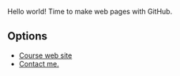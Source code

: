 Hello world! Time to make web pages with GitHub.

## Options

* [Course web site](http://dtext.org/f19/515/)
* [Contact me.](contact.html)
